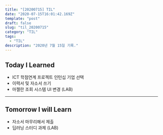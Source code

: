 ```yaml
---
title: "[20200715] TIL"
date: "2020-07-15T16:01:42.169Z"
template: "post"
draft: false
slug: "til_20200715"
category: "TIL"
tags:
  - "TIL"
description: "2020년 7월 15일 기록."
---
```


## Today I Learned

- ICT 학점연계 프로젝트 인턴십 기업 선택
- 이력서 및 자소서 쓰기
- 마젤란 조회 시스템 UI 변경 (LAB)

<hr>

## Tomorrow I will Learn

- 자소서 마무리해서 제출
- 딥러닝 스터디 과제 (LAB)
